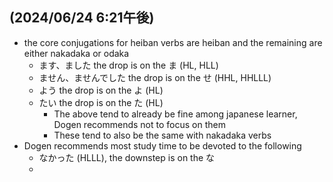## (2024/06/24 6:21午後)
- the core conjugations for heiban verbs are heiban and the remaining are either nakadaka or odaka
  - ます、ました the drop is on the ま (HL, HLL)
  - ません、ませんでした the drop is on the せ (HHL, HHLLL)
  - よう the drop is on the よ (HL)
  - たい the drop is on the た (HL)
    - The above tend to already be fine among japanese learner, Dogen recommends not to focus on them
    - These tend to also be the same with nakadaka verbs
- Dogen recommends most study time to be devoted to the following
  - なかった (HLLL), the downstep is on the な
  - 


